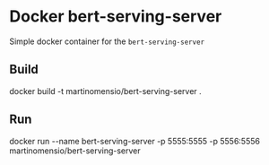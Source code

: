 # Docker bert-serving-server

Simple docker container for the `bert-serving-server`

## Build

docker build -t martinomensio/bert-serving-server .

## Run

docker run --name bert-serving-server -p 5555:5555 -p 5556:5556 martinomensio/bert-serving-server